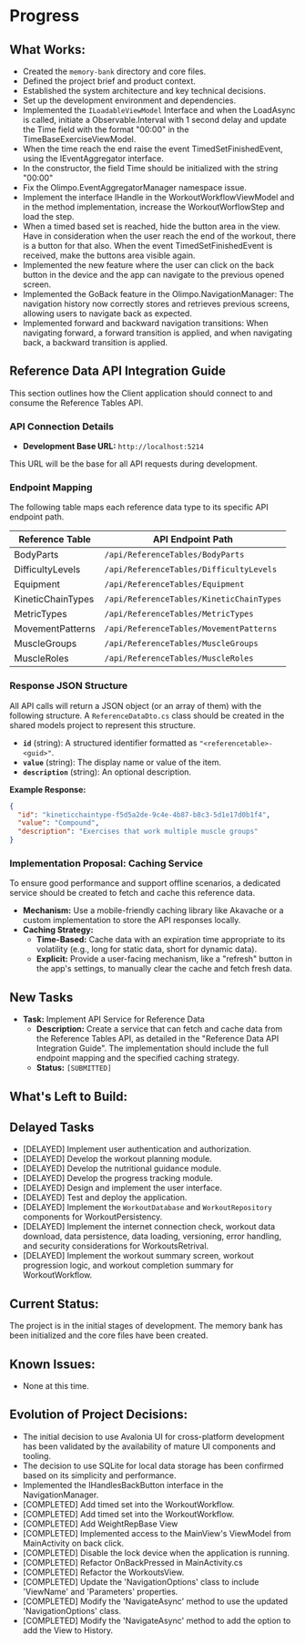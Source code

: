 # Progress

## What Works:
- Created the `memory-bank` directory and core files.
- Defined the project brief and product context.
- Established the system architecture and key technical decisions.
- Set up the development environment and dependencies.
- Implemented the  `ILoadableViewModel` Interface and when the LoadAsync is called, initiate a Observable.Interval with 1 second delay and update the Time field  with the  format "00:00" in the TimeBaseExerciseViewModel.
- When the time reach the end raise the event TimedSetFinishedEvent, using the IEventAggregator interface.
- In the constructor, the field Time should be initialized with the string "00:00"
- Fix the Olimpo.EventAggregatorManager namespace issue.
- Implement the interface IHandle<TimedSetFinishedEvent> in the WorkoutWorkflowViewModel and in the method implementation, increase the WorkoutWorflowStep and load the step.
- When a timed based set is reached, hide the button area in the view. Have in consideration when the user reach the end of the workout, there is a button for that also. When the event TimedSetFinishedEvent is received, make the buttons area visible again.
- Implemented the new feature where the user can click on the back button in the device and the app can navigate to the previous opened screen.
- Implemented the GoBack feature in the Olimpo.NavigationManager: The navigation history now correctly stores and retrieves previous screens, allowing users to navigate back as expected.
- Implemented forward and backward navigation transitions: When navigating forward, a forward transition is applied, and when navigating back, a backward transition is applied.

## Reference Data API Integration Guide

This section outlines how the Client application should connect to and consume the Reference Tables API.

### API Connection Details

*   **Development Base URL:** `http://localhost:5214`

This URL will be the base for all API requests during development.

### Endpoint Mapping

The following table maps each reference data type to its specific API endpoint path.

| Reference Table     | API Endpoint Path                          |
|---------------------|--------------------------------------------|
| BodyParts           | `/api/ReferenceTables/BodyParts`           |
| DifficultyLevels    | `/api/ReferenceTables/DifficultyLevels`    |
| Equipment           | `/api/ReferenceTables/Equipment`           |
| KineticChainTypes   | `/api/ReferenceTables/KineticChainTypes`   |
| MetricTypes         | `/api/ReferenceTables/MetricTypes`         |
| MovementPatterns    | `/api/ReferenceTables/MovementPatterns`    |
| MuscleGroups        | `/api/ReferenceTables/MuscleGroups`        |
| MuscleRoles         | `/api/ReferenceTables/MuscleRoles`         |

### Response JSON Structure

All API calls will return a JSON object (or an array of them) with the following structure. A `ReferenceDataDto.cs` class should be created in the shared models project to represent this structure.

*   **`id`** (string): A structured identifier formatted as `"<referencetable>-<guid>"`.
*   **`value`** (string): The display name or value of the item.
*   **`description`** (string): An optional description.

**Example Response:**
```json
{
  "id": "kineticchaintype-f5d5a2de-9c4e-4b87-b8c3-5d1e17d0b1f4",
  "value": "Compound",
  "description": "Exercises that work multiple muscle groups"
}
```

### Implementation Proposal: Caching Service

To ensure good performance and support offline scenarios, a dedicated service should be created to fetch and cache this reference data.

*   **Mechanism:** Use a mobile-friendly caching library like Akavache or a custom implementation to store the API responses locally.
*   **Caching Strategy:**
    *   **Time-Based:** Cache data with an expiration time appropriate to its volatility (e.g., long for static data, short for dynamic data).
    *   **Explicit:** Provide a user-facing mechanism, like a "refresh" button in the app's settings, to manually clear the cache and fetch fresh data.

## New Tasks

*   **Task:** Implement API Service for Reference Data
    *   **Description:** Create a service that can fetch and cache data from the Reference Tables API, as detailed in the "Reference Data API Integration Guide". The implementation should include the full endpoint mapping and the specified caching strategy.
    *   **Status:** `[SUBMITTED]`

## What's Left to Build:

## Delayed Tasks
- [DELAYED] Implement user authentication and authorization.
- [DELAYED] Develop the workout planning module.
- [DELAYED] Develop the nutritional guidance module.
- [DELAYED] Develop the progress tracking module.
- [DELAYED] Design and implement the user interface.
- [DELAYED] Test and deploy the application.
- [DELAYED] Implement the `WorkoutDatabase` and `WorkoutRepository` components for WorkoutPersistency.
- [DELAYED] Implement the internet connection check, workout data download, data persistence, data loading, versioning, error handling, and security considerations for WorkoutsRetrival.
- [DELAYED] Implement the workout summary screen, workout progression logic, and workout completion summary for WorkoutWorkflow.

## Current Status:
The project is in the initial stages of development. The memory bank has been initialized and the core files have been created.

## Known Issues:
- None at this time.

## Evolution of Project Decisions:
- The initial decision to use Avalonia UI for cross-platform development has been validated by the availability of mature UI components and tooling.
- The decision to use SQLite for local data storage has been confirmed based on its simplicity and performance.
- Implemented the IHandlesBackButton interface in the NavigationManager.
- [COMPLETED] Add timed set into the WorkoutWorkflow.
- [COMPLETED] Add timed set into the WorkoutWorkflow.
- [COMPLETED] Add WeightRepBase View
- [COMPLETED] Implemented access to the MainView's ViewModel from MainActivity on back click.
- [COMPLETED] Disable the lock device when the application is running.
- [COMPLETED] Refactor OnBackPressed in MainActivity.cs
- [COMPLETED] Refactor the WorkoutsView.
- [COMPLETED] Update the 'NavigationOptions' class to include 'ViewName' and 'Parameters' properties.
- [COMPLETED] Modify the 'NavigateAsync' method to use the updated 'NavigationOptions' class.
- [COMPLETED] Modify the 'NavigateAsync' method to add the option to add the View to History.
